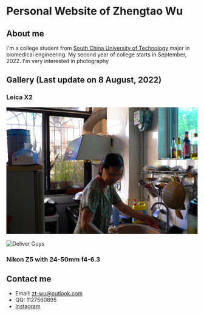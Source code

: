 # Personal Website of Zhengtao Wu

## About me

I'm a college student from [South China University of Technology](https://www.scut.edu.cn/) major in biomedical engineering. My second year of college starts in September, 2022. I'm very interested in photography

## Gallery (Last update on 8 August, 2022)

### Leica X2

![Gramma](L9980422.JPG)

![Deliver Guys](L9980417.JPG)

### Nikon Z5 with 24-50mm f4-6.3


## Contact me

  * Email: zt-wu@outlook.com
  * QQ: 1127560895
  * [Instagram](https://www.instagram.com/zhengtao_wu/)
